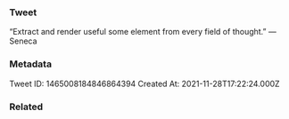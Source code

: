 ### Tweet
“Extract and render useful some element from every field of thought.” — Seneca

### Metadata
Tweet ID: 1465008184846864394
Created At: 2021-11-28T17:22:24.000Z

### Related

